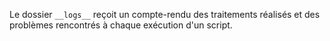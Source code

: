 Le dossier `__logs__` reçoit un compte-rendu des traitements réalisés et des problèmes rencontrés à chaque exécution d'un script. 

